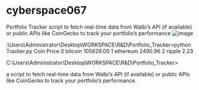 # cyberspace067
Portfolio Tracker script to fetch real-time data from Walbi’s API (if available) or public APIs like CoinGecko to track your portfolio’s performance
![image](https://github.com/user-attachments/assets/d7713da9-8b8a-4d77-9870-704c7213c631)


:\Users\Administrator\Desktop\WORKSPACE\R&D\Portfolio_Tracker>python Tracker.py
       Coin      Price
0   bitcoin  105629.00
1  ethereum    2490.96
2    ripple       2.23

C:\Users\Administrator\Desktop\WORKSPACE\R&D\Portfolio_Tracker>

a script to fetch real-time data from Walbi’s API (if available) or public APIs like CoinGecko to track your portfolio’s performance.
